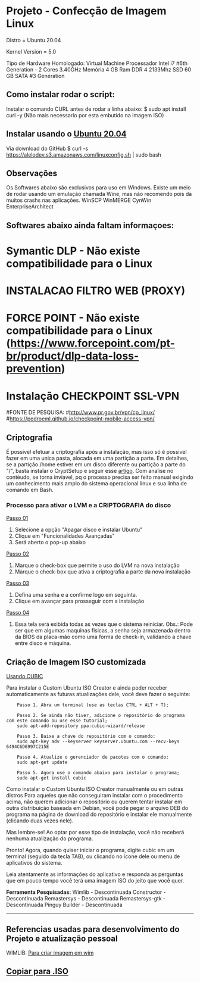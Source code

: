 # Projeto - Confecção de Imagem Linux

Distro = Ubuntu 20.04

Kernel Version = 5.0

Tipo de Hardware Homologado: Virtual Machine
Processador Intel i7 #6th Generation - 2 Cores 3.40GHz
Memória 4 GB Ram DDR 4 2133Mhz
SSD 60 GB SATA #3 Generation


## Como instalar rodar o script:

Instalar o comando CURL antes de rodar a linha abaixo:
$ sudo apt install curl -y (Não mais necessario por esta embutido na imagem ISO)
## Instalar usando o [Ubuntu 20.04](https://ubuntu.com/download/desktop/thank-you?version=20.04.3&architecture=amd64)

Via download do GitHub
$ curl -s https://alelodev.s3.amazonaws.com/linuxconfig.sh | sudo bash
## Observações
Os Softwares abaixo são exclusivos para uso em Windows.
Existe um meio de rodar usando um emulação chamada Wine, mas não recomendo pois da muitos crashs nas aplicações.
WinSCP
WinMERGE
CynWin
EnterpriseArchitect

## Softwares abaixo ainda faltam informaçoes:
# Symantic DLP - Não existe compatibilidade para o Linux

# INSTALACAO FILTRO WEB (PROXY)
# FORCE POINT - Não existe compatibilidade para o Linux (https://www.forcepoint.com/pt-br/product/dlp-data-loss-prevention)

# Instalação CHECKPOINT SSL-VPN
#FONTE DE PESQUISA: 
#http://www.pr.gov.br/vpn/cp_linux/
#https://pedroeml.github.io/checkpoint-mobile-access-vpn/


## Criptografia

É possivel efetuar a criptografia após a instalação, mas isso só é possivel fazer em uma unica pasta, alocada em uma partição a parte.
Em detalhes, se a partição /home estiver em um disco diferente ou partição a parte do "/", basta instalar o CryptSetup e seguir esse [artigo](https://linuxdicasesuporte.blogspot.com/2019/11/criptografar-sua-particao-home-no.html).
Com analise no contéudo, se torna inviavel, pq o processo precisa ser feito manual exigindo um conhecimento mais amplo do sistema operacional linux e sua linha de comando em Bash.

### Processo para ativar o LVM e a CRIPTOGRAFIA do disco

[Passo 01](https://imgur.com/DJRI8hC)
1. Selecione a opção "Apagar disco e instalar Ubuntu"
2. Clique em "Funcionalidades Avançadas"
3. Será aberto o pop-up abaixo

[Passo 02](https://imgur.com/6jCJBTY)
1. Marque o check-box que permite o uso do LVM na nova instalação
2. Marque o check-box que ativa a criptografia a parte da nova instalação

[Passo 03](https://imgur.com/0HTsf8v)
1. Defina uma senha e a confirme logo em seguinta.
2. Clique em avançar para prosseguir com a instalação

[Passo 04](https://imgur.com/0HTsf8v)
1. Essa tela será exibida todas as vezes que o sistema reiniciar.
Obs.: Pode ser que em algumas maquinas fisicas, a senha seja armazenada dentro da BIOS da placa-mão como uma forma de check-in, validando a chave entre disco e máquina.

## Criação de Imagem ISO customizada
[Usando CUBIC](https://www.edivaldobrito.com.br/custom-ubuntu-iso-creator-no-ubuntu/)

Para instalar o Custom Ubuntu ISO Creator e ainda poder receber automaticamente as futuras atualizações dele, você deve fazer o seguinte:

        Passo 1. Abra um terminal (use as teclas CTRL + ALT + T);

        Passo 2. Se ainda não tiver, adicione o repositório do programa com este comando ou use esse tutorial;
        sudo apt-add-repository ppa:cubic-wizard/release

        Passo 3. Baixe a chave do repositório com o comando:
        sudo apt-key adv --keyserver keyserver.ubuntu.com --recv-keys 6494C6D6997C215E
        
        Passo 4. Atualize o gerenciador de pacotes com o comando:
        sudo apt-get update

        Passo 5. Agora use o comando abaixo para instalar o programa;
        sudo apt-get install cubic

Como instalar o Custom Ubuntu ISO Creator manualmente ou em outras distros
Para aqueles que não conseguiram instalar com o procedimento acima, não querem adicionar o repositório ou querem tentar instalar em outra distribuição baseada em Debian, você pode pegar o arquivo DEB do programa na página de download do repositório e instalar ele manualmente (clicando duas vezes nele).

Mas lembre-se! Ao optar por esse tipo de instalação, você não receberá nenhuma atualização do programa.

Pronto! Agora, quando quiser iniciar o programa, digite cubic em um terminal (seguido da tecla TAB), ou clicando no ícone dele ou menu de aplicativos do sistema.

Leia atentamente as informações do aplicativo e responda as perguntas que em pouco tempo você terá uma imagem ISO do jeito que você quer.

**Ferramenta Pesquisadas:**
Wimlib - Descontinuada
Constructor - Descontinuada
Remastersys - Descontinuada
Remastersys-gtk - Descontinuada
Pinguy Builder - Descontinuada

------------------------------------------------------
## Referencias usadas para desenvolvimento do Projeto e atualização pessoal
WIMLIB: [Para criar imagem em wim](https://wimlib.net/)

[Copiar para .ISO](https://docs.google.com/document/d/1d33KWBf2NsFJdFqPR3-h6HuL9dqY4s5ZNlRyfes9p8g/edit?usp=sharing)
-------------------------------------------------------

